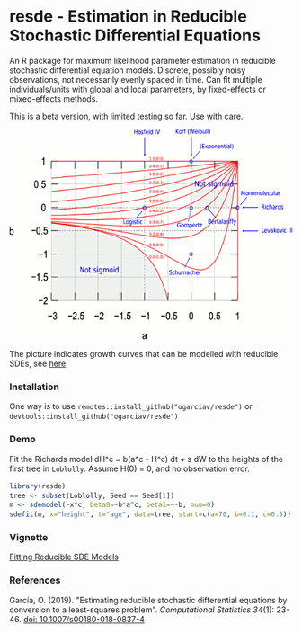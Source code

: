 # resde  -  Estimation in Reducible Stochastic Differential Equations

An R package for maximum likelihood parameter estimation in reducible stochastic differential equation models.
Discrete, possibly noisy observations, not necessarily evenly
spaced in time.
Can fit multiple individuals/units with global and local
parameters, by fixed-effects or mixed-effects methods.

This is a beta version, with limited testing so far. Use with care.

![unitran](grex.png)

The picture indicates growth curves that can be modelled with reducible SDEs, see [here](https://ogarciav.github.io/grex/).

### Installation

One way is to use
`remotes::install_github("ogarciav/resde")`
or
`devtools::install_github("ogarciav/resde")`


### Demo

Fit the Richards model  dH^c = b(a^c - H^c) dt + s dW
to the heights of the first tree in `Loblolly`. Assume H(0) = 0, and no
observation error.

```r
library(resde)
tree <- subset(Loblolly, Seed == Seed[1])
m <- sdemodel(~x^c, beta0=~b*a^c, beta1=~-b, mum=0)
sdefit(m, x="height", t="age", data=tree, start=c(a=70, b=0.1, c=0.5))
```

### Vignette

[Fitting Reducible SDE Models](https://www.researchgate.net/publication/344293978)

### References

García, O. (2019). "Estimating reducible stochastic differential equations by
conversion to a least-squares problem". *Computational Statistics 34*(1): 23-46. [doi: 10.1007/s00180-018-0837-4](https://doi.org/10.1007/s00180-018-0837-4)
